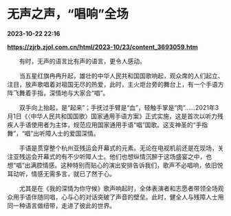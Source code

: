 # 无声之声，“唱响”全场

**2023-10-22 22:16**

**https://zjrb.zjol.com.cn/html/2023-10/23/content_3693059.htm**

　　有时，无声的语言比有声的语言，更令人感动。

　　当五星红旗冉冉升起，雄壮的中华人民共和国国歌响起，观众席的人们起立、注目，放声歌唱着对祖国无尽的热爱，此时，主火炬台旁的舞台上，有一个手语方阵飞舞着手指，深情地与大家合“唱”。

　　双手向上抬起，是“起来”；手抚过手臂是“血”，轻触手掌是“肉”……2021年3月1日《〈中华人民共和国国歌〉国家通用手语方案》正式实施，这是首次以听力残疾人手语使用者为主体，规范应用国家通用手语“唱”国歌。这支神圣的“手指舞”，“唱”出听障人士的爱国深情。

　　手语是贯穿整个杭州亚残运会开幕式的元素。无论在电视机前还是在现场，关注亚残运会开幕式的有不少听障人士。他们也想纵情沉醉于这场盛宴之中，也想“唱”出满腔情感。这种特别而贴心的演出安排告诉我们，歌声不必唱响，依旧悦耳动听，情感无需多言，就已了然于心。

　　尤其是在《我的深情为你守候》歌声响起时，全体表演者和志愿者带领全场观众用手语伴随同唱，心与心的对话突破了声音的壁垒。此时，健全人与残障人士用同一种语言做纽带，走进了彼此的世界。